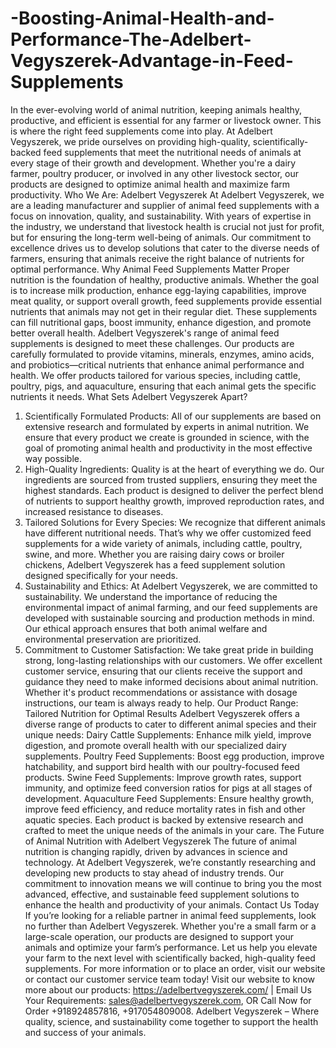 # -Boosting-Animal-Health-and-Performance-The-Adelbert-Vegyszerek-Advantage-in-Feed-Supplements
In the ever-evolving world of animal nutrition, keeping animals healthy, productive, and efficient is essential for any farmer or livestock owner. This is where the right feed supplements come into play. At Adelbert Vegyszerek, we pride ourselves on providing high-quality, scientifically-backed feed supplements that meet the nutritional needs of animals at every stage of their growth and development. Whether you're a dairy farmer, poultry producer, or involved in any other livestock sector, our products are designed to optimize animal health and maximize farm productivity.
 Who We Are: Adelbert Vegyszerek
At Adelbert Vegyszerek, we are a leading manufacturer and supplier of animal feed supplements with a focus on innovation, quality, and sustainability. With years of expertise in the industry, we understand that livestock health is crucial not just for profit, but for ensuring the long-term well-being of animals. Our commitment to excellence drives us to develop solutions that cater to the diverse needs of farmers, ensuring that animals receive the right balance of nutrients for optimal performance.
 Why Animal Feed Supplements Matter
Proper nutrition is the foundation of healthy, productive animals. Whether the goal is to increase milk production, enhance egg-laying capabilities, improve meat quality, or support overall growth, feed supplements provide essential nutrients that animals may not get in their regular diet. These supplements can fill nutritional gaps, boost immunity, enhance digestion, and promote better overall health. 
Adelbert Vegyszerek's range of animal feed supplements is designed to meet these challenges. Our products are carefully formulated to provide vitamins, minerals, enzymes, amino acids, and probiotics—critical nutrients that enhance animal performance and health. We offer products tailored for various species, including cattle, poultry, pigs, and aquaculture, ensuring that each animal gets the specific nutrients it needs.
 What Sets Adelbert Vegyszerek Apart?
1. Scientifically Formulated Products: All of our supplements are based on extensive research and formulated by experts in animal nutrition. We ensure that every product we create is grounded in science, with the goal of promoting animal health and productivity in the most effective way possible.
2. High-Quality Ingredients: Quality is at the heart of everything we do. Our ingredients are sourced from trusted suppliers, ensuring they meet the highest standards. Each product is designed to deliver the perfect blend of nutrients to support healthy growth, improved reproduction rates, and increased resistance to diseases.
3. Tailored Solutions for Every Species: We recognize that different animals have different nutritional needs. That’s why we offer customized feed supplements for a wide variety of animals, including cattle, poultry, swine, and more. Whether you are raising dairy cows or broiler chickens, Adelbert Vegyszerek has a feed supplement solution designed specifically for your needs.
4. Sustainability and Ethics: At Adelbert Vegyszerek, we are committed to sustainability. We understand the importance of reducing the environmental impact of animal farming, and our feed supplements are developed with sustainable sourcing and production methods in mind. Our ethical approach ensures that both animal welfare and environmental preservation are prioritized.
5. Commitment to Customer Satisfaction: We take great pride in building strong, long-lasting relationships with our customers. We offer excellent customer service, ensuring that our clients receive the support and guidance they need to make informed decisions about animal nutrition. Whether it's product recommendations or assistance with dosage instructions, our team is always ready to help.
 Our Product Range: Tailored Nutrition for Optimal Results
Adelbert Vegyszerek offers a diverse range of products to cater to different animal species and their unique needs:
Dairy Cattle Supplements: Enhance milk yield, improve digestion, and promote overall health with our specialized dairy supplements.
Poultry Feed Supplements: Boost egg production, improve hatchability, and support bird health with our poultry-focused feed products.
Swine Feed Supplements: Improve growth rates, support immunity, and optimize feed conversion ratios for pigs at all stages of development.
Aquaculture Feed Supplements: Ensure healthy growth, improve feed efficiency, and reduce mortality rates in fish and other aquatic species.
Each product is backed by extensive research and crafted to meet the unique needs of the animals in your care.
 The Future of Animal Nutrition with Adelbert Vegyszerek
The future of animal nutrition is changing rapidly, driven by advances in science and technology. At Adelbert Vegyszerek, we’re constantly researching and developing new products to stay ahead of industry trends. Our commitment to innovation means we will continue to bring you the most advanced, effective, and sustainable feed supplement solutions to enhance the health and productivity of your animals.
 Contact Us Today
If you’re looking for a reliable partner in animal feed supplements, look no further than Adelbert Vegyszerek. Whether you're a small farm or a large-scale operation, our products are designed to support your animals and optimize your farm’s performance. Let us help you elevate your farm to the next level with scientifically backed, high-quality feed supplements.
For more information or to place an order, visit our website or contact our customer service team today!
Visit our website to know more about our products: https://adelbertvegyszerek.com/ | Email Us Your Requirements: sales@adelbertvegyszerek.com, OR Call Now for Order +918924857816, +917054809008.
Adelbert Vegyszerek – Where quality, science, and sustainability come together to support the health and success of your animals.
